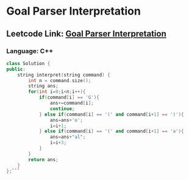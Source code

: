 # Goal Parser Interpretation

## Leetcode Link: [Goal Parser Interpretation](https://leetcode.com/problems/goal-parser-interpretation/)
### Language: C++

```cpp
class Solution {
public:
    string interpret(string command) {
        int n = command.size();
        string ans;
        for(int i=0;i<n;i++){
            if(command[i] == 'G'){
                ans+=command[i];
                continue;
            } else if(command[i] == '(' and command[i+1] == ')'){
                ans=ans+'o';
                i=i+1;
            } else if(command[i] == '(' and command[i+1] == 'a'){
                ans=ans+"al";
                i=i+3;
            }
        }
        return ans;
    }
};```



